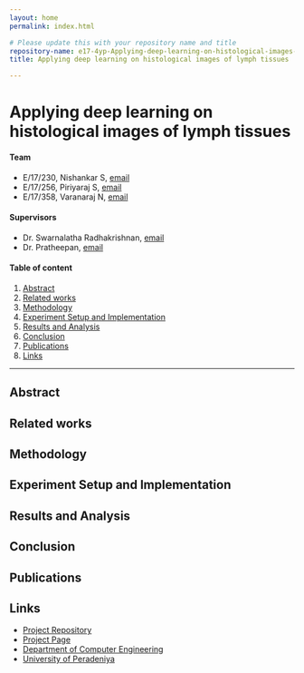 ```yaml
---
layout: home
permalink: index.html

# Please update this with your repository name and title
repository-name: e17-4yp-Applying-deep-learning-on-histological-images-of-lymph-tissues
title: Applying deep learning on histological images of lymph tissues

---
```


[comment]: # "This is the standard layout for the project, but you can clean this and use your own template"

# Applying deep learning on histological images of lymph tissues


#### Team

- E/17/230, Nishankar S, [email](mailto:e17230@eng.pdn.ac.lk)
- E/17/256, Piriyaraj S, [email](mailto:e17256@eng.pdn.ac.lk)
- E/17/358, Varanaraj N, [email](mailto:e17358@eng.pdn.ac.lk)

#### Supervisors

- Dr. Swarnalatha Radhakrishnan, [email](mailto:swarnar@eng.pdn.ac.lk)
- Dr. Pratheepan, [email](mailto:pratheepan@uwu.ac.lk)

#### Table of content

1. [Abstract](#abstract)
2. [Related works](#related-works)
3. [Methodology](#methodology)
4. [Experiment Setup and Implementation](#experiment-setup-and-implementation)
5. [Results and Analysis](#results-and-analysis)
6. [Conclusion](#conclusion)
7. [Publications](#publications)
8. [Links](#links)

---


## Abstract

## Related works

## Methodology

## Experiment Setup and Implementation

## Results and Analysis

## Conclusion

## Publications
[//]: # "Note: Uncomment each once you uploaded the files to the repository"

<!-- 1. [Semester 7 report](./) -->
<!-- 2. [Semester 7 slides](./) -->
<!-- 3. [Semester 8 report](./) -->
<!-- 4. [Semester 8 slides](./) -->
<!-- 5. Author 1, Author 2 and Author 3 "Research paper title" (2021). [PDF](./). -->


## Links

[//]: # ( NOTE: EDIT THIS LINKS WITH YOUR REPO DETAILS )

- [Project Repository](https://github.com/cepdnaclk/e17-4yp-Applying-deep-learning-on-histological-images-of-lymph-tissues)
- [Project Page](https://cepdnaclk.github.io/e17-4yp-Applying-deep-learning-on-histological-images-of-lymph-tissues/)
- [Department of Computer Engineering](http://www.ce.pdn.ac.lk/)
- [University of Peradeniya](https://eng.pdn.ac.lk/)

[//]: # "Please refer this to learn more about Markdown syntax"
[//]: # "https://github.com/adam-p/markdown-here/wiki/Markdown-Cheatsheet"
